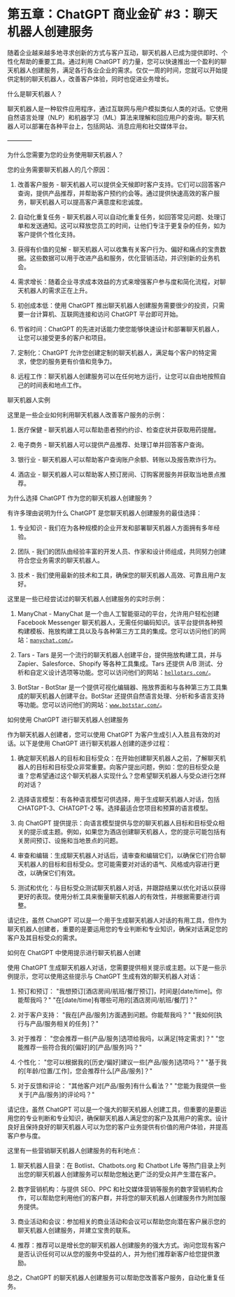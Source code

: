 



# 第五章：ChatGPT 商业金矿 #3：聊天机器人创建服务



随着企业越来越多地寻求创新的方式与客户互动，聊天机器人已成为提供即时、个性化帮助的重要工具。通过利用 ChatGPT 的力量，您可以快速推出一个盈利的聊天机器人创建服务，满足各行各业企业的需求。仅仅一周的时间，您就可以开始提供定制的聊天机器人，改善客户体验，同时也促进业务增长。

什么是聊天机器人？

聊天机器人是一种软件应用程序，通过互联网与用户模拟类似人类的对话。它使用自然语言处理（NLP）和机器学习（ML）算法来理解和回应用户的查询。聊天机器人可以部署在各种平台上，包括网站、消息应用和社交媒体平台。

––––––––



为什么您需要为您的业务使用聊天机器人？

您的业务需要聊天机器人的几个原因：

1.  改善客户服务 - 聊天机器人可以提供全天候即时客户支持。它们可以回答客户查询，提供产品推荐，并帮助客户预约约会等。通过提供快速高效的客户服务，聊天机器人可以提高客户满意度和忠诚度。

1.  自动化重复任务 - 聊天机器人可以自动化重复任务，如回答常见问题、处理订单和发送通知。这可以释放您员工的时间，让他们专注于更复杂的任务，如为客户提供个性化支持。

1.  获得有价值的见解 - 聊天机器人可以收集有关客户行为、偏好和痛点的宝贵数据。这些数据可以用于改进产品和服务，优化营销活动，并识别新的业务机会。

1.  需求增长：随着企业寻求成本效益的方式来增强客户参与度和简化流程，对聊天机器人的需求正在上升。

1.  初创成本低：使用 ChatGPT 推出聊天机器人创建服务需要很少的投资，只需要一台计算机、互联网连接和访问 ChatGPT 平台即可开始。

1.  节省时间：ChatGPT 的先进对话能力使您能够快速设计和部署聊天机器人，让您可以接受更多的客户和项目。

1.  定制化：ChatGPT 允许您创建定制的聊天机器人，满足每个客户的特定需求，使您的服务更有价值和竞争力。

1.  远程工作：聊天机器人创建服务可以在任何地方运行，让您可以自由地按照自己的时间表和地点工作。

聊天机器人实例

这里是一些企业如何利用聊天机器人改善客户服务的示例：

1.  医疗保健 - 聊天机器人可以帮助患者预约约诊、检查症状并获取用药提醒。

1.  电子商务 - 聊天机器人可以提供产品推荐、处理订单并回答客户查询。

1.  银行业 - 聊天机器人可以帮助客户查询账户余额、转账以及报告欺诈行为。

1.  酒店业 - 聊天机器人可以帮助客人预订房间、订购客房服务并获取当地景点推荐。

为什么选择 ChatGPT 作为您的聊天机器人创建服务？

有许多理由说明为什么 ChatGPT 是您聊天机器人创建服务的最佳选择：

1.  专业知识 - 我们在为各种规模的企业开发和部署聊天机器人方面拥有多年经验。

1.  团队 - 我们的团队由经验丰富的开发人员、作家和设计师组成，共同努力创建符合您业务需求的聊天机器人。

1.  技术 - 我们使用最新的技术和工具，确保您的聊天机器人高效、可靠且用户友好。

这里是一些已经尝试过的聊天机器人创建服务的实时示例：

1.  ManyChat - ManyChat 是一个由人工智能驱动的平台，允许用户轻松创建 Facebook Messenger 聊天机器人，无需任何编码知识。该平台提供各种预构建模板、拖放构建工具以及与各种第三方工具的集成。您可以访问他们的网站：[`manychat.com/`](https://manychat.com/)。

1.  Tars - Tars 是另一个流行的聊天机器人创建平台，提供拖放构建工具，并与 Zapier、Salesforce、Shopify 等各种工具集成。Tars 还提供 A/B 测试、分析和自定义设计选项等功能。您可以访问他们的网站：[`hellotars.com/`](https://hellotars.com/)。

1.  BotStar - BotStar 是一个提供可视化编辑器、拖放界面和与各种第三方工具集成的聊天机器人创建平台。BotStar 还提供自然语言处理、分析和多语言支持等功能。您可以访问他们的网站：[`www.botstar.com/`](https://www.botstar.com/)。

如何使用 ChatGPT 进行聊天机器人创建服务

作为聊天机器人创建者，您可以使用 ChatGPT 为客户生成引人入胜且有效的对话。以下是使用 ChatGPT 进行聊天机器人创建的逐步过程：

1.  确定聊天机器人的目标和目标受众：在开始创建聊天机器人之前，了解聊天机器人的目标和目标受众非常重要。向客户提出问题，例如：您的目标受众是谁？您希望通过这个聊天机器人实现什么？您希望聊天机器人与受众进行怎样的对话？

1.  选择语言模型：有各种语言模型可供选择，用于生成聊天机器人对话，包括 CHATGPT-3、CHATGPT-2 等。选择最适合您项目和预算的语言模型。

1.  向 ChatGPT 提供提示：向语言模型提供与您的聊天机器人目标和目标受众相关的提示或主题。例如，如果您为酒店创建聊天机器人，您的提示可能包括有关房间预订、设施和当地景点的问题。

1.  审查和编辑：生成聊天机器人对话后，请审查和编辑它们，以确保它们符合聊天机器人的目标和目标受众。您可能需要对对话的语气、风格或内容进行更改，以确保它们有效。

1.  测试和优化：与目标受众测试聊天机器人对话，并跟踪结果以优化对话以获得更好的表现。使用分析工具来衡量聊天机器人的有效性，并根据需要进行调整。

请记住，虽然 ChatGPT 可以是一个用于生成聊天机器人对话的有用工具，但作为聊天机器人创建者，重要的是要运用您的专业判断和专业知识，确保对话满足您的客户及其目标受众的需求。

如何在 ChatGPT 中使用提示进行聊天机器人创建

使用 ChatGPT 生成聊天机器人对话，您需要提供相关提示或主题。以下是一些示例提示，您可以使用这些提示与 ChatGPT 生成有效的聊天机器人对话：

1.  预订和预订： "我想预订[酒店房间/航班/餐厅预订]，时间是[date/time]。你能帮我吗？" "在[date/time]有哪些可用的[酒店房间/航班/餐厅]？"

1.  对于客户支持： "我在[产品/服务]方面遇到问题。你能帮我吗？" "我如何[执行与产品/服务相关的任务]？"

1.  对于推荐： "您会推荐一些[产品/服务]选项给我吗，以满足[特定需求]？" "您能推荐一些符合我的[偏好]的[产品/服务]吗？"

1.  个性化： "您可以根据我的[历史/偏好]建议一些[产品/服务]选项吗？" "基于我的[年龄/位置/工作]，您会推荐什么[产品/服务]？"

1.  对于反馈和评论： "其他客户对[产品/服务]有什么看法？" "您能为我提供一些关于[产品/服务]的评论吗？"

请记住，虽然 ChatGPT 可以是一个强大的聊天机器人创建工具，但重要的是要运用您的专业判断和专业知识，确保聊天机器人满足您的客户及其用户的需求。设计良好且保持良好的聊天机器人可以为您的客户业务提供有价值的用户体验，并提高客户参与度。

这里有一些营销聊天机器人创建服务的有利地点：

1.  聊天机器人目录：在 Botlist、Chatbots.org 和 Chatbot Life 等热门目录上列出您的聊天机器人创建服务可以帮助您触达更广泛的受众并产生潜在客户。

1.  数字营销机构：与提供 SEO、PPC 和社交媒体营销等服务的数字营销机构合作，可以帮助您利用他们的客户群，并将您的聊天机器人创建服务作为附加服务提供。

1.  商业活动和会议：参加相关的商业活动和会议可以帮助您向潜在客户展示您的聊天机器人创建服务，并建立宝贵的联系。

1.  推荐：推荐可以是增长您的聊天机器人创建服务的强大方式。询问您现有客户是否认识任何可以从您的服务中受益的人，并为他们推荐新客户给您提供激励。

总之，ChatGPT 的聊天机器人创建服务可以帮助您改善客户服务，自动化重复任务。
